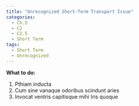 ```yaml
---
title: "Unrecognized Short-Term Transport Issue"
categories:
  - CX.5
  - C2
  - C2.5
  - Short Term
tags:
  - Short Term
  - Unrecognized
---
```


**What to do:**
1. Pthiam inducta
2. Cum sine vanaque odoribus scindunt aries
3. Invocat ventris capitisque mihi Iris quoque
